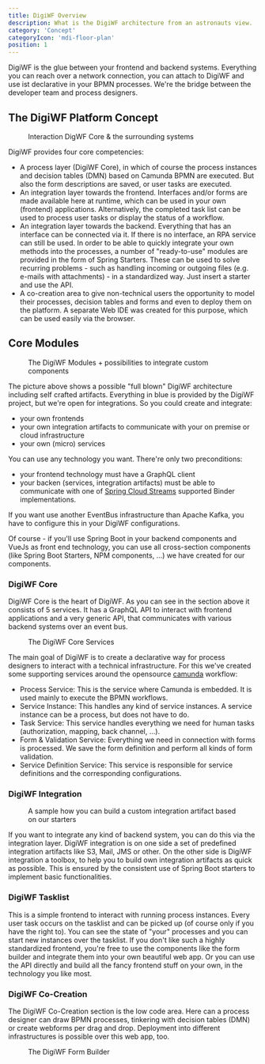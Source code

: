 ```yaml
---
title: DigiWF Overview
description: What is the DigiWF architecture from an astronauts view.
category: 'Concept'
categoryIcon: 'mdi-floor-plan'
position: 1
---
```


DigiWF is the glue between your frontend and backend systems. Everything you can reach over a network connection, you can attach to DigiWF and use ist declarative in your BPMN processes. We're the bridge between the developer team and process designers.

## The DigiWF Platform Concept
<figure>
<v-img alt="The concept behind DigiWF. In the middle are your business processes, that can talk to your backend or 
the cloud via integration artifacts." contain max-width="960" 
src="images/resources/documentation/concept/digiwf_concept_process_and_integrationplatform.png" 
lazy-src="images/resources/documentation/concept/preview_digiwf_concept_process_and_integrationplatform.png" ></v-img>
<figcaption>Interaction DigWF Core & the surrounding systems</figcaption>
</figure>

DigiWF provides four core competencies:

- A process layer (DigiWF Core), in which of course the process instances and decision tables (DMN) based on Camunda BPMN are executed. But also the form descriptions are saved, or user tasks are executed.
- An integration layer towards the frontend. Interfaces and/or forms are made available here at runtime, which can be used in your own (frontend) applications. Alternatively, the completed task list can be used to process user tasks or display the status of a workflow.
- An integration layer towards the backend. Everything that has an interface can be connected via it. If there is no interface, an RPA service can still be used. In order to be able to quickly integrate your own methods into the processes, a number of "ready-to-use" modules are provided in the form of Spring Starters. These can be used to solve recurring problems - such as handling incoming or outgoing files (e.g. e-mails with attachments) - in a standardized way. Just insert a starter and use the API.
- A co-creation area to give non-technical users the opportunity to model their processes, decision tables and forms and even to deploy them on the platform. A separate Web IDE was created for this purpose, which can be used easily via the browser.

## Core Modules
<figure>
<v-img alt="The DigiWF architecture with attached custom components like frone end, microservices and integration 
artifacts. You can see the four provided DigiWF modules core, tasklist, integration and co-creation." contain 
max-width="960" 
src="images/resources/documentation/concept/digiwf_how_to_integrate_your_app.
png" 
lazy-src="images/resources/documentation/concept/preview_digiwf_how_to_integrate_your_app.png" ></v-img>
<figcaption>The DigiWF Modules + possibilities to integrate custom components</figcaption>
</figure>

The picture above shows a possible "full blown" DigiWF architecture including self crafted artifacts. Everything in 
blue is provided by the DigiWF project, but we're open for integrations. So you could create and integrate:

- your own frontends
- your own integration artifacts to communicate with your on premise or cloud infrastructure
- your own (micro) services

You can use any technology you want. There're only two preconditions:

- your frontend technology must have a GraphQL client
- your backen (services, integration artifacts) must be able to communicate with one of [Spring Cloud Streams](https://spring.io/projects/spring-cloud-stream) supported Binder implementations.

<v-alert color="yellow darken-1" border="left" elevation="2" colored-border icon="mdi-robot-confused">
If you want use another EventBus infrastructure than Apache Kafka, you have to configure this in your DigiWF configurations.
</v-alert>

Of course - if you'll use Spring Boot in your backend components and VueJs as front end technology, you can use all cross-section components (like Spring Boot Starters, NPM components, ...) we have created for our components.

### DigiWF Core
DigiWF Core is the heart of DigiWF. As you can see in the section above it consists of 5 services. It has a GraphQL 
API to interact with frontend applications and a very generic API, that communicates with various backend systems over an event bus.

<figure>
<v-img alt="The five services inside digiwf core: Service Definition, Form + Validation, Task, Service Instance and 
Process Engine" contain max-width="960" 
src="images/resources/documentation/concept/digiwf_core_services.png" 
lazy-src="images/resources/documentation/concept/preview_digiwf_core_services.png" ></v-img>
<figcaption>The DigiWF Core Services</figcaption>
</figure>

The main goal of DigiWF is to create a declarative way for process designers to interact with a technical infrastructure. For this we've created some supporting services around the opensource [camunda](https://camunda.com/) workflow:

- Process Service: This is the service where Camunda is embedded. It is used mainly to execute the BPMN workflows.
- Service Instance: This handles any kind of service instances. A service instance can be a process, but does not
  have to do.
- Task Service: This service handles everything we need for human tasks (authorization, mapping, back channel, ...).
- Form & Validation Service: Everything we need in connection with forms is processed. We save the form definition and perform all kinds of form validation.
- Service Definition Service: This service is responsible for service definitions and the corresponding configurations.
   
### DigiWF Integration
<figure>
<v-img alt="The DigiWF concept, how to create own integration artifacts based on different Spring Boot Starters like 
Mail or S3 file service." contain
max-width="960"
src="images/resources/documentation/concept/digiwf_how_to_build_your_own_service.
png"
lazy-src="images/resources/documentation/concept/preview_digiwf_how_to_build_your_own_service.png" ></v-img>
<figcaption>A sample how you can build a custom integration artifact based on our starters</figcaption>
</figure>
If you want to integrate any kind of backend system, you can do this via the integration layer. DigiWF integration is on one side a set of predefined integration artifacts like S3, Mail, JMS or other. On the other side is DigiWF integration a toolbox, to help you to build own integration artifacts as quick as possible. This is ensured by the consistent use of Spring Boot starters to implement basic functionalities.

### DigiWF Tasklist
This is a simple frontend to interact with running process instances. Every user task occurs on the tasklist and can be picked up (of course only if you have the right to). You can see the state of "your" processes and you can start new instances over the tasklist. If you don't like such a highly standardized frontend, you're free to use the components like the form builder and integrate them into your own beautiful web app. Or you can use the API directly and build all the fancy frontend stuff on your own, in the technology you like most.   

### DigiWF Co-Creation
The DigiWF Co-Creation section is the low code area. Here can a process designer can draw BPMN processes, tinkering 
with decision tables (DMN) or create webforms per drag and drop. Deployment into different infrastructures is possible over this web app, too. 
<figure>
<v-img contain max-width="960" alt="A picture of the DigiWF form builder wich is a part of the co-creation 
application."  src="images/resources/documentation/concept/form_builder.png" 
lazy-src="images/resources/documentation/concept/preview_form_builder.png" ></v-img>
<figcaption>The DigiWF Form Builder</figcaption>
</figure>

[comment]: <> (<v-alert color="yellow darken-1" border="left" elevation="2" colored-border icon="mdi-robot-confused">)

[comment]: <> (This is a hint field!)

[comment]: <> (</v-alert>)

[comment]: <> (<v-alert color="red darken-1" border="left" elevation="2" colored-border icon="mdi-robot-angry">)

[comment]: <> (This is a warn field!)

[comment]: <> (</v-alert>)

[comment]: <> (<v-alert color="grey lighten-1" border="left" elevation="2" colored-border icon="mdi-robot-happy">)

[comment]: <> (This is a neutral field!)

[comment]: <> (</v-alert>)

